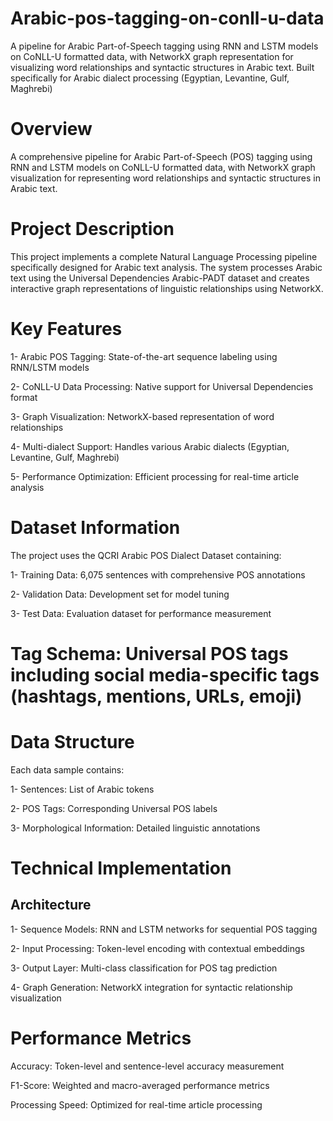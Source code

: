 # Arabic-pos-tagging-on-conll-u-data

A pipeline for Arabic Part-of-Speech tagging using RNN and LSTM models on CoNLL-U formatted data, with NetworkX graph representation for visualizing word relationships and syntactic structures in Arabic text.  Built specifically for Arabic dialect processing (Egyptian, Levantine, Gulf, Maghrebi) 

# Overview
A comprehensive pipeline for Arabic Part-of-Speech (POS) tagging using RNN and LSTM models on CoNLL-U formatted data, with NetworkX graph visualization for representing word relationships and syntactic structures in Arabic text.

# Project Description
This project implements a complete Natural Language Processing pipeline specifically designed for Arabic text analysis. The system processes Arabic text using the Universal Dependencies Arabic-PADT dataset and creates interactive graph representations of linguistic relationships using NetworkX.

# Key Features
1- Arabic POS Tagging: State-of-the-art sequence labeling using RNN/LSTM models

2- CoNLL-U Data Processing: Native support for Universal Dependencies format

3- Graph Visualization: NetworkX-based representation of word relationships

4- Multi-dialect Support: Handles various Arabic dialects (Egyptian, Levantine, Gulf, Maghrebi)

5- Performance Optimization: Efficient processing for real-time article analysis

# Dataset Information
The project uses the QCRI Arabic POS Dialect Dataset containing:

1- Training Data: 6,075 sentences with comprehensive POS annotations

2- Validation Data: Development set for model tuning

3- Test Data: Evaluation dataset for performance measurement

# Tag Schema: Universal POS tags including social media-specific tags (hashtags, mentions, URLs, emoji)

# Data Structure
Each data sample contains:

1- Sentences: List of Arabic tokens

2- POS Tags: Corresponding Universal POS labels

3- Morphological Information: Detailed linguistic annotations

# Technical Implementation
## Architecture
1- Sequence Models: RNN and LSTM networks for sequential POS tagging

2- Input Processing: Token-level encoding with contextual embeddings

3- Output Layer: Multi-class classification for POS tag prediction

4- Graph Generation: NetworkX integration for syntactic relationship visualization

# Performance Metrics
Accuracy: Token-level and sentence-level accuracy measurement

F1-Score: Weighted and macro-averaged performance metrics

Processing Speed: Optimized for real-time article processing

